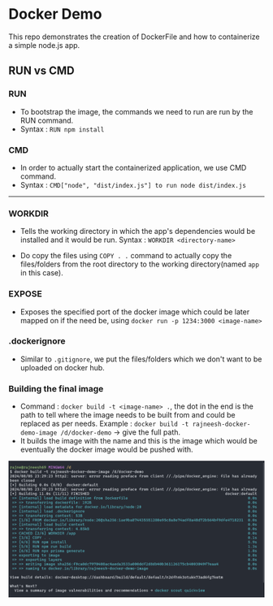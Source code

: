 # Docker Demo

This repo demonstrates the creation of DockerFile and how to containerize a simple node.js app.

## RUN vs CMD

### RUN

- To bootstrap the image, the commands we need to run are run by the RUN command.
- Syntax : `RUN npm install`

### CMD

- In order to actually start the containerized application, we use CMD command.
- Syntax : `CMD["node", "dist/index.js"] to run node dist/index.js`
---
### WORKDIR

- Tells the working directory in which the app's dependencies would be installed and it would be run. Syntax : `WORKDIR <directory-name>`

- Do copy the files using `COPY . .` command to actually copy the files/folders from the root directory to the working directory(named `app` in this case).

### EXPOSE

- Exposes the specified port of the docker image which could be later mapped on if the need be, using `docker run -p 1234:3000 <image-name>`

### .dockerignore

- Similar to `.gitignore`, we put the files/folders which we don't want to be uploaded on docker hub.

### Building the final image

- Command : `docker build -t <image-name> .`, the dot in the end is the path to tell where the image needs to be built from and could be replaced as per needs.
  Example : `docker build -t rajneesh-docker-demo-image /d/docker-demo` -> give the full path.
- It builds the image with the name and this is the image which would be eventually the docker image would be pushed with.

![Docker Build ScreenShot](image.png)
